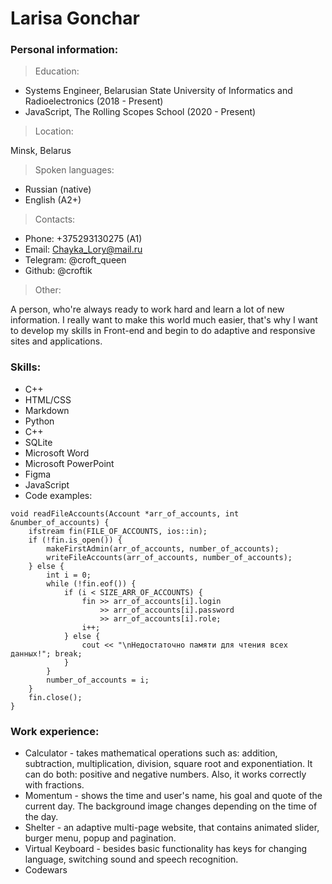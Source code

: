 # Larisa Gonchar
### __Personal information:__
>Education:

- Systems Engineer, Belarusian State University of Informatics and Radioelectronics (2018 - Present)
- JavaScript, The Rolling Scopes School (2020 - Present)

>Location:

Minsk, Belarus
>Spoken languages:

- Russian (native) 
- English (A2+)

>Contacts:
- Phone: +375293130275 (A1)
- Email: Chayka_Lory@mail.ru
- Telegram: @croft_queen
- Github: @croftik

>Other:

A person, who're always ready to work hard and learn a lot of new information. 
I really want to make this world much easier, that's why I want to develop my skills in Front-end and begin to do adaptive and responsive sites and applications.

### __Skills:__

- C++
- HTML/CSS
- Markdown
- Python
- C++
- SQLite
- Microsoft Word
- Microsoft PowerPoint
- Figma
- JavaScript
- Code examples:
```
void readFileAccounts(Account *arr_of_accounts, int &number_of_accounts) {
	ifstream fin(FILE_OF_ACCOUNTS, ios::in);
	if (!fin.is_open()) {
		makeFirstAdmin(arr_of_accounts, number_of_accounts);
		writeFileAccounts(arr_of_accounts, number_of_accounts);
	} else {
		int i = 0;
		while (!fin.eof()) {
			if (i < SIZE_ARR_OF_ACCOUNTS) {
				fin >> arr_of_accounts[i].login
					>> arr_of_accounts[i].password
					>> arr_of_accounts[i].role;
				i++;
			} else {
				cout << "\nНедостаточно памяти для чтения всех данных!"; break;
			}
		}
		number_of_accounts = i;
	}
    fin.close();
}
```


### __Work experience:__

- Calculator - takes mathematical operations such as: addition, subtraction, multiplication, division, square root and exponentiation. It can do both: positive and negative numbers. Also, it works correctly with fractions.
- Momentum - shows the time and user's name, his goal and quote of the current day. The background image changes depending on the time of the day.
- Shelter - an adaptive multi-page website, that contains animated slider, burger menu, popup and pagination.
- Virtual Keyboard - besides basic functionality has keys for changing language, switching sound and speech recognition.
- Codewars

